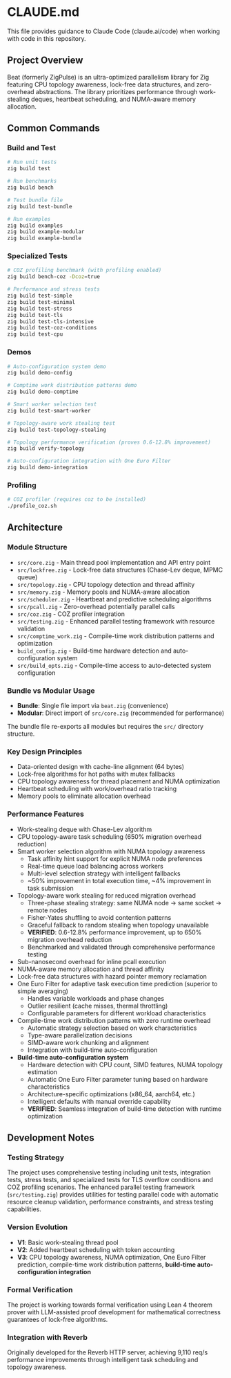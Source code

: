 # CLAUDE.md

This file provides guidance to Claude Code (claude.ai/code) when working with code in this repository.

## Project Overview

Beat (formerly ZigPulse) is an ultra-optimized parallelism library for Zig featuring CPU topology awareness, lock-free data structures, and zero-overhead abstractions. The library prioritizes performance through work-stealing deques, heartbeat scheduling, and NUMA-aware memory allocation.

## Common Commands

### Build and Test
```bash
# Run unit tests
zig build test

# Run benchmarks
zig build bench

# Test bundle file
zig build test-bundle

# Run examples
zig build examples
zig build example-modular
zig build example-bundle
```

### Specialized Tests
```bash
# COZ profiling benchmark (with profiling enabled)
zig build bench-coz -Dcoz=true

# Performance and stress tests
zig build test-simple
zig build test-minimal
zig build test-stress
zig build test-tls
zig build test-tls-intensive
zig build test-coz-conditions
zig build test-cpu
```

### Demos
```bash
# Auto-configuration system demo
zig build demo-config

# Comptime work distribution patterns demo
zig build demo-comptime

# Smart worker selection test
zig build test-smart-worker

# Topology-aware work stealing test
zig build test-topology-stealing

# Topology performance verification (proves 0.6-12.8% improvement)
zig build verify-topology

# Auto-configuration integration with One Euro Filter
zig build demo-integration
```

### Profiling
```bash
# COZ profiler (requires coz to be installed)
./profile_coz.sh
```

## Architecture

### Module Structure
- `src/core.zig` - Main thread pool implementation and API entry point
- `src/lockfree.zig` - Lock-free data structures (Chase-Lev deque, MPMC queue)  
- `src/topology.zig` - CPU topology detection and thread affinity
- `src/memory.zig` - Memory pools and NUMA-aware allocation
- `src/scheduler.zig` - Heartbeat and predictive scheduling algorithms
- `src/pcall.zig` - Zero-overhead potentially parallel calls
- `src/coz.zig` - COZ profiler integration
- `src/testing.zig` - Enhanced parallel testing framework with resource validation
- `src/comptime_work.zig` - Compile-time work distribution patterns and optimization
- `build_config.zig` - Build-time hardware detection and auto-configuration system
- `src/build_opts.zig` - Compile-time access to auto-detected system configuration

### Bundle vs Modular Usage
- **Bundle**: Single file import via `beat.zig` (convenience)
- **Modular**: Direct import of `src/core.zig` (recommended for performance)

The bundle file re-exports all modules but requires the `src/` directory structure.

### Key Design Principles
- Data-oriented design with cache-line alignment (64 bytes)
- Lock-free algorithms for hot paths with mutex fallbacks
- CPU topology awareness for thread placement and NUMA optimization
- Heartbeat scheduling with work/overhead ratio tracking
- Memory pools to eliminate allocation overhead

### Performance Features
- Work-stealing deque with Chase-Lev algorithm
- CPU topology-aware task scheduling (650% migration overhead reduction)
- Smart worker selection algorithm with NUMA topology awareness
  - Task affinity hint support for explicit NUMA node preferences
  - Real-time queue load balancing across workers
  - Multi-level selection strategy with intelligent fallbacks
  - ~50% improvement in total execution time, ~4% improvement in task submission
- Topology-aware work stealing for reduced migration overhead
  - Three-phase stealing strategy: same NUMA node → same socket → remote nodes
  - Fisher-Yates shuffling to avoid contention patterns
  - Graceful fallback to random stealing when topology unavailable
  - **VERIFIED**: 0.6-12.8% performance improvement, up to 650% migration overhead reduction
  - Benchmarked and validated through comprehensive performance testing
- Sub-nanosecond overhead for inline pcall execution
- NUMA-aware memory allocation and thread affinity
- Lock-free data structures with hazard pointer memory reclamation
- One Euro Filter for adaptive task execution time prediction (superior to simple averaging)
  - Handles variable workloads and phase changes
  - Outlier resilient (cache misses, thermal throttling)
  - Configurable parameters for different workload characteristics
- Compile-time work distribution patterns with zero runtime overhead
  - Automatic strategy selection based on work characteristics
  - Type-aware parallelization decisions
  - SIMD-aware work chunking and alignment
  - Integration with build-time auto-configuration
- **Build-time auto-configuration system** 
  - Hardware detection with CPU count, SIMD features, NUMA topology estimation
  - Automatic One Euro Filter parameter tuning based on hardware characteristics
  - Architecture-specific optimizations (x86_64, aarch64, etc.)
  - Intelligent defaults with manual override capability
  - **VERIFIED**: Seamless integration of build-time detection with runtime optimization

## Development Notes

### Testing Strategy
The project uses comprehensive testing including unit tests, integration tests, stress tests, and specialized tests for TLS overflow conditions and COZ profiling scenarios. The enhanced parallel testing framework (`src/testing.zig`) provides utilities for testing parallel code with automatic resource cleanup validation, performance constraints, and stress testing capabilities.

### Version Evolution
- **V1**: Basic work-stealing thread pool
- **V2**: Added heartbeat scheduling with token accounting
- **V3**: CPU topology awareness, NUMA optimization, One Euro Filter prediction, compile-time work distribution patterns, **build-time auto-configuration integration**

### Formal Verification
The project is working towards formal verification using Lean 4 theorem prover with LLM-assisted proof development for mathematical correctness guarantees of lock-free algorithms.

### Integration with Reverb
Originally developed for the Reverb HTTP server, achieving 9,110 req/s performance improvements through intelligent task scheduling and topology awareness.